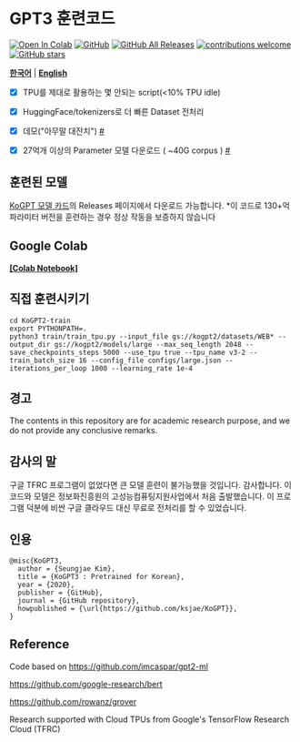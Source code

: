 # **GPT3 훈련코드**

[![Open In Colab](https://colab.research.google.com/assets/colab-badge.svg)](https://colab.research.google.com/github/imcaspar/gpt2-ml/blob/master/pretrained_model_demo.ipynb)
[![GitHub](https://img.shields.io/github/license/ksjae/kogpt2-train)](https://github.com/ksjae/kogpt2-train)
[![GitHub All Releases](https://img.shields.io/github/v/release/ksjae/KoGPT2-train?include_prereleases)](https://github.com/ksjae/kogpt2-train/releases)
[![contributions welcome](https://img.shields.io/badge/contributions-welcome-brightgreen.svg?style=flat)](https://github.com/ksjae/KoGPT2-train/issues)
[![GitHub stars](https://img.shields.io/github/stars/ksjae/kogpt2-train?style=social)](https://github.com/iksjae/kogpt2-train)

[**한국어**](./README_KR.md) | [**English**](./README.md)

- [x] TPU를 제대로 활용하는 몇 안되는 script(<10% TPU idle)
- [x] HuggingFace/tokenizers로 더 빠른 Dataset 전처리
- [x] 데모("아무말 대잔치") [#](https://text.ksjit.com)
- [x] 27억개 이상의 Parameter 모델 다운로드 ( ~40G corpus ) [#](https://github.com/ksjae/KoGPT)


## 훈련된 모델
[KoGPT 모델 카드](https://github.com/ksjae/KoGPT)의 Releases 페이지에서 다운로드 가능합니다.
*이 코드로 130+억 파라미터 버전을 훈련하는 경우 정상 작동을 보증하지 않습니다


## Google Colab

[**[Colab Notebook]**](https://colab.research.google.com/drive/1s5zZZL8j2waMTkwUOmSOv6IywoBrNm1z?usp=sharing)


## 직접 훈련시키기
```
cd KoGPT2-train
export PYTHONPATH=.
python3 train/train_tpu.py --input_file gs://kogpt2/datasets/WEB* --output_dir gs://kogpt2/models/large --max_seq_length 2048 --save_checkpoints_steps 5000 --use_tpu true --tpu_name v3-2 --train_batch_size 16 --config_file configs/large.json --iterations_per_loop 1000 --learning_rate 1e-4
```

## 경고
The contents in this repository are for academic research purpose, and we do not provide any conclusive remarks.

## 감사의 말
구글 TFRC 프로그램이 없었다면 큰 모델 훈련이 불가능했을 것입니다. 감사합니다.
이 코드와 모델은 정보화진흥원의 고성능컴퓨팅지원사업에서 처음 출발했습니다. 이 프로그램 덕분에 비싼 구글 클라우드 대신 무료로 전처리를 할 수 있었습니다.

## 인용

```
@misc{KoGPT3,
  author = {Seungjae Kim},
  title = {KoGPT3 : Pretrained for Korean},
  year = {2020},
  publisher = {GitHub},
  journal = {GitHub repository},
  howpublished = {\url{https://github.com/ksjae/KoGPT}},
}
```

## Reference

Code based on https://github.com/imcaspar/gpt2-ml

https://github.com/google-research/bert

https://github.com/rowanz/grover

Research supported with Cloud TPUs from Google's TensorFlow Research Cloud (TFRC)
